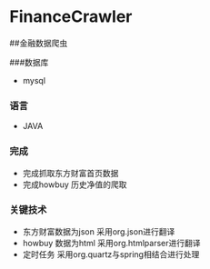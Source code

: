 # FinanceCrawler
##金融数据爬虫

###数据库

*   mysql

### 语言

*   JAVA

### 完成

*  完成抓取东方财富首页数据
*  完成howbuy 历史净值的爬取

### 关键技术

* 东方财富数据为json 采用org.json进行翻译
* howbuy 数据为html  采用org.htmlparser进行翻译
* 定时任务           采用org.quartz与spring相结合进行处理



    

    
   
